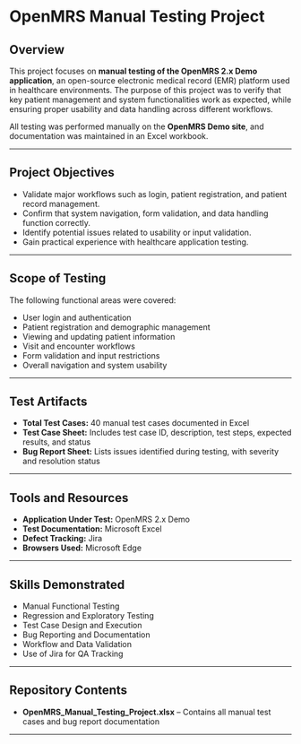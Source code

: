 # OpenMRS Manual Testing Project

## Overview
This project focuses on **manual testing of the OpenMRS 2.x Demo application**, an open-source electronic medical record (EMR) platform used in healthcare environments. The purpose of this project was to verify that key patient management and system functionalities work as expected, while ensuring proper usability and data handling across different workflows.

All testing was performed manually on the **OpenMRS Demo site**, and documentation was maintained in an Excel workbook.

---

## Project Objectives
- Validate major workflows such as login, patient registration, and patient record management.  
- Confirm that system navigation, form validation, and data handling function correctly.  
- Identify potential issues related to usability or input validation.  
- Gain practical experience with healthcare application testing.

---

## Scope of Testing
The following functional areas were covered:
- User login and authentication  
- Patient registration and demographic management  
- Viewing and updating patient information  
- Visit and encounter workflows  
- Form validation and input restrictions  
- Overall navigation and system usability  

---

## Test Artifacts
- **Total Test Cases:** 40 manual test cases documented in Excel  
- **Test Case Sheet:** Includes test case ID, description, test steps, expected results, and status  
- **Bug Report Sheet:** Lists issues identified during testing, with severity and resolution status  

---

## Tools and Resources
- **Application Under Test:** OpenMRS 2.x Demo  
- **Test Documentation:** Microsoft Excel  
- **Defect Tracking:** Jira  
- **Browsers Used:** Microsoft Edge  

---

## Skills Demonstrated
- Manual Functional Testing  
- Regression and Exploratory Testing  
- Test Case Design and Execution  
- Bug Reporting and Documentation  
- Workflow and Data Validation  
- Use of Jira for QA Tracking  

---

## Repository Contents
- **OpenMRS_Manual_Testing_Project.xlsx** – Contains all manual test cases and bug report documentation  

---

